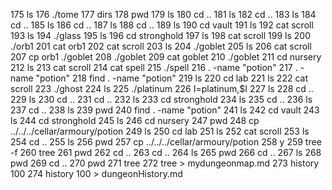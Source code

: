   175  ls
  176  ./tome
  177  dirs
  178  pwd
  179  ls
  180  cd ..
  181  ls
  182  cd ..
  183  ls
  184  cd ..
  185  ls
  186  cd ..
  187  ls
  188  cd ..
  189  ls
  190  cd vault
  191  ls
  192  cat scroll
  193  ls
  194  ./glass
  195  ls
  196  cd stronghold
  197  ls
  198  cat scroll
  199  ls
  200  ./orb1
  201  cat orb1
  202  cat scroll
  203  ls
  204  ./goblet
  205  ls
  206  cat scroll
  207  cp orb1 ./goblet
  208  ./goblet
  209  cat goblet
  210  ./goblet
  211  cd nursery
  212  ls
  213  cat scroll
  214  cat spell
  215  ./spell
  216  . -name "potion"
  217  . -name "potion"
  218  find . -name "potion"
  219  ls
  220  cd lab
  221  ls
  222  cat scroll
  223  ./ghost
  224  ls
  225  ./platinum
  226  I=platinum,$I
  227  ls
  228  cd ..
  229  ls
  230  cd ..
  231  cd ..
  232  ls
  233  cd stronghold
  234  ls
  235  cd ..
  236  ls
  237  cd ..
  238  ls
  239  pwd
  240  find . -name "potion"
  241  ls
  242  cd vault
  243  ls
  244  cd stronghold
  245  ls
  246  cd nursery
  247  pwd
  248  cp ../../../cellar/armoury/potion
  249  ls
  250  cd lab
  251  ls
  252  cat scroll
  253  ls
  254  cd ..
  255  ls
  256  pwd
  257  cp ../../../cellar/armoury/potion
  258  y
  259  tree -f
  260  tree
  261  pwd
  262  cd ..
  263  cd ..
  264  ls
  265  pwd
  266  cd ..
  267  ls
  268  pwd
  269  cd ..
  270  pwd
  271  tree
  272  tree > mydungeonmap.md
  273  history 100
  274  history 100 > dungeonHistory.md
